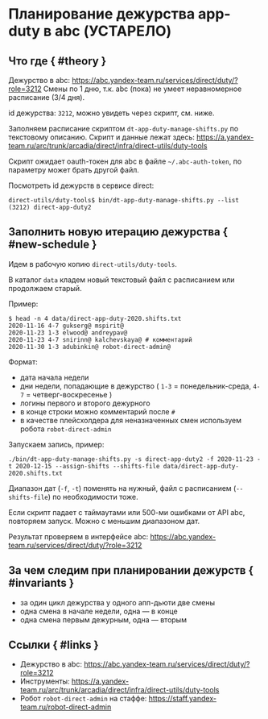 # Планирование дежурства app-duty в abc (УСТАРЕЛО)

## Что где { #theory }

Дежурство в abc: <https://abc.yandex-team.ru/services/direct/duty/?role=3212>
Смены по 1 дню, т.к. abc (пока) не умеет неравномерное расписание (3/4 дня).

id дежурства: `3212`, можно увидеть через скрипт, см. ниже.

Заполняем расписание скриптом `dt-app-duty-manage-shifts.py` по текстовому описанию.
Скрипт и данные лежат здесь: <https://a.yandex-team.ru/arc/trunk/arcadia/direct/infra/direct-utils/duty-tools>

Скрипт ожидает oauth-токен для abc в файле `~/.abc-auth-token`, по параметру может брать другой файл.

Посмотреть id дежурств в сервисе direct:
```
direct-utils/duty-tools$ bin/dt-app-duty-manage-shifts.py --list
(3212) direct-app-duty2
```

## Заполнить новую итерацию дежурства { #new-schedule }

Идем в рабочую копию `direct-utils/duty-tools`.

В каталог `data` кладем новый текстовый файл с расписанием или продолжаем старый.

Пример:

```
$ head -n 4 data/direct-app-duty-2020.shifts.txt
2020-11-16 4-7 gukserg@ mspirit@
2020-11-23 1-3 elwood@ andreypav@
2020-11-23 4-7 snirinn@ kalchevskaya@ # комментарий
2020-11-30 1-3 adubinkin@ robot-direct-admin@
```

Формат:
- дата начала недели
- дни недели, попадающие в дежурство ( `1-3` = понедельник-среда, `4-7` = четверг-воскресенье )
- логины первого и второго дежурного
- в конце строки можно комментарий после `#`
- в качестве плейсхолдера для неназначенных смен используем робота `robot-direct-admin`

Запускаем запись, пример:

```
./bin/dt-app-duty-manage-shifts.py -s direct-app-duty2 -f 2020-11-23 -t 2020-12-15 --assign-shifts --shifts-file data/direct-app-duty-2020.shifts.txt
```

Диапазон дат (`-f`, `-t`) поменять на нужный, файл с расписанием (`--shifts-file`) по необходимости тоже.

Если скрипт падает с таймаутами или 500-ми ошибками от API abc, повторяем запуск. Можно с меньшим диапазоном дат.

Результат проверяем в интерфейсе abc: <https://abc.yandex-team.ru/services/direct/duty/?role=3212>

## За чем следим при планировании дежурств { #invariants }

- за один цикл дежурства у одного апп-дьюти две смены
- одна смена в начале недели, одна &mdash; в конце
- одна смена первым дежурным, одна &mdash; вторым

## Ссылки { #links }

- Дежурство в abc: <https://abc.yandex-team.ru/services/direct/duty/?role=3212>
- Инструменты: <https://a.yandex-team.ru/arc/trunk/arcadia/direct/infra/direct-utils/duty-tools>
- Робот `robot-direct-admin` на стаффе: <https://staff.yandex-team.ru/robot-direct-admin>
